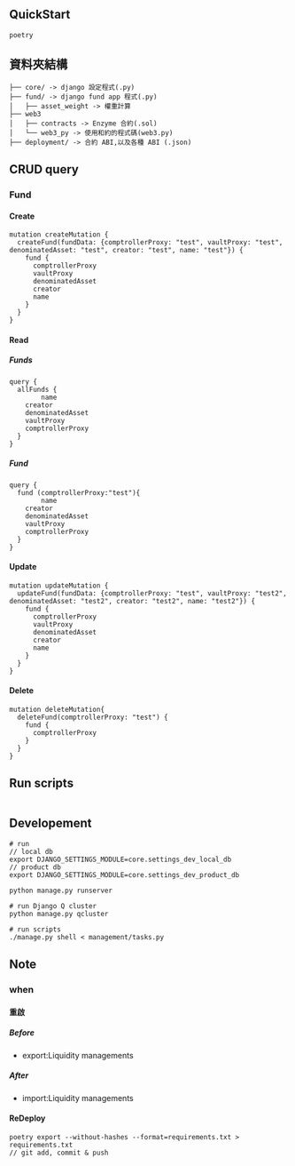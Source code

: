 ## QuickStart
```
poetry 

```

## 資料夾結構
```
├── core/ -> django 設定程式(.py)
├── fund/ -> django fund app 程式(.py)
│   ├── asset_weight -> 權重計算
├── web3
│   ├── contracts -> Enzyme 合約(.sol)
│   └── web3_py -> 使用和約的程式碼(web3.py)
├── deployment/ -> 合約 ABI,以及各種 ABI (.json)
```

## CRUD query

### Fund
#### Create
```
mutation createMutation {
  createFund(fundData: {comptrollerProxy: "test", vaultProxy: "test", denominatedAsset: "test", creator: "test", name: "test"}) {
    fund {
      comptrollerProxy
      vaultProxy
      denominatedAsset
      creator
      name
    }
  }
}
```
#### Read
##### Funds
```
query {
  allFunds {
		name
    creator
    denominatedAsset
    vaultProxy
    comptrollerProxy
  }
}
```
##### Fund
```
query {
  fund (comptrollerProxy:"test"){
		name
    creator
    denominatedAsset
    vaultProxy
    comptrollerProxy
  }
}
```
#### Update
```
mutation updateMutation {
  updateFund(fundData: {comptrollerProxy: "test", vaultProxy: "test2", denominatedAsset: "test2", creator: "test2", name: "test2"}) {
    fund {
      comptrollerProxy
      vaultProxy
      denominatedAsset
      creator
      name
    }
  }
}
```
#### Delete
```
mutation deleteMutation{
  deleteFund(comptrollerProxy: "test") {
    fund {
      comptrollerProxy
    } 
  }
}
```

## Run scripts
```
```

## Developement
```
# run 
// local db
export DJANGO_SETTINGS_MODULE=core.settings_dev_local_db
// product db
export DJANGO_SETTINGS_MODULE=core.settings_dev_product_db

python manage.py runserver

# run Django Q cluster
python manage.py qcluster

# run scripts
./manage.py shell < management/tasks.py
```

## Note
### when
#### 重啟
##### Before
- export:Liquidity managements
##### After
- import:Liquidity managements

#### ReDeploy
```
poetry export --without-hashes --format=requirements.txt > requirements.txt
// git add, commit & push
```